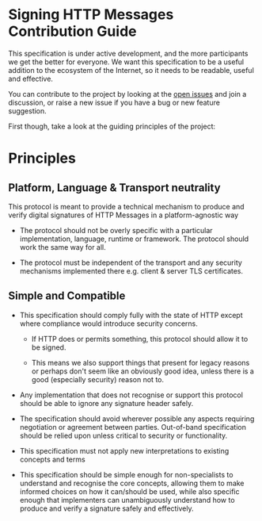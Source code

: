 Signing HTTP Messages Contribution Guide
========================================

This specification is under active development, and the more participants
we get the better for everyone. We want this specification to be a
useful addition to the ecosystem of the Internet, so it needs to be
readable, useful and effective.

You can contribute to the project by looking at the
[open issues](https://github.com/w3c-dvcg/http-signatures/issues) and join
a discussion, or raise a new issue if you have a bug or new feature
suggestion.

First though, take a look at the guiding principles of the project:

# Principles

## Platform, Language & Transport neutrality

This protocol is meant to provide a technical mechanism to produce and
verify digital signatures of HTTP Messages in a platform-agnostic way

- The protocol should not be overly specific with a particular
  implementation, language, runtime or framework.
  The protocol should work the same way for all.

- The protocol must be independent of the transport and any security
  mechanisms implemented there e.g. client & server TLS certificates.

## Simple and Compatible

- This specification should comply fully with the state of HTTP except where
compliance would introduce security concerns.

  - If HTTP does or permits something, this protocol should allow it to be
  signed.

  - This means we also support things that present for legacy reasons or
    perhaps don't seem like an obviously good idea, unless there is a good
    (especially security) reason not to.

- Any implementation that does not recognise or support this protocol should
  be able to ignore any signature header safely.

- The specification should avoid wherever possible any aspects requiring
  negotiation or agreement between parties. Out-of-band specification should
  be relied upon unless critical to security or functionality.

- This specification must not apply new interpretations to existing
  concepts and terms

- This specification should be simple enough for non-specialists to
  understand and recognise the core concepts, allowing them to make informed
  choices on how it can/should be used, while also specific enough that
  implementers can unambiguously understand how to produce and verify a
  signature safely and effectively.
